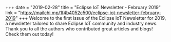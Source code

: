 +++
date = "2019-02-28"
title = "Eclipse IoT Newsletter - February 2019"
link = "https://mailchi.mp/1f4b4052c500/eclipse-iot-newsletter-february-2019"
+++
Welcome to the first issue of the Eclipse IoT Newsletter for 2019, a newsletter tailored to share Eclipse IoT community and industry news. Thank you to all the authors who contributed great articles and blogs! Check them out today!